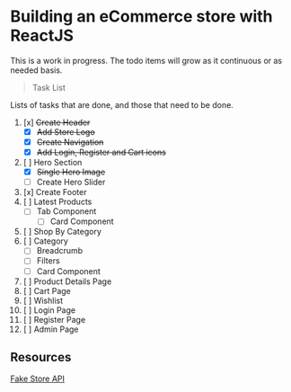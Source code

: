 # Building an eCommerce store with ReactJS

This is a work in progress. The todo items will grow as it continuous or as needed basis.

> Task List

Lists of tasks that are done, and those that need to be done.

1. [x] ~~Create Header~~
   - [x] ~~Add Store Logo~~
   - [x] ~~Create Navigation~~
   - [x] ~~Add Login, Register and Cart icons~~
2. [ ] Hero Section
   - [x] ~~Single Hero Image~~
   - [ ] Create Hero Slider
3. [x] Create Footer
4. [ ] Latest Products
   - [ ] Tab Component
     - [ ] Card Component
5. [ ] Shop By Category
6. [ ] Category
   - [ ] Breadcrumb
   - [ ] Filters
   - [ ] Card Component
7. [ ] Product Details Page
8. [ ] Cart Page
9. [ ] Wishlist
10. [ ] Login Page
11. [ ] Register Page
12. [ ] Admin Page

## Resources

[Fake Store API](https://fakestoreapi.com/)

